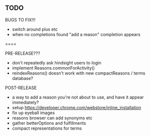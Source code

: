 ## TODO

BUGS TO FIX!!!
- switch around plus etc
- when no completions found "add a reason" completion appears



====

PRE-RELEASE???
- don't repeatedly ask hindsight users to login
- implement Reasons.commonForActivity()
- reindexReasons() doesn't work with new compactReasons / terms database?


POST-RELEASE
- a way to add a reason you're not about to use, and have it appear immediately?
- setup https://developer.chrome.com/webstore/inline_installation
- fix up eyeball images
- reasons browser can add synonyms etc
- gather betterOptions and fulfillments
- compact representations for terms
